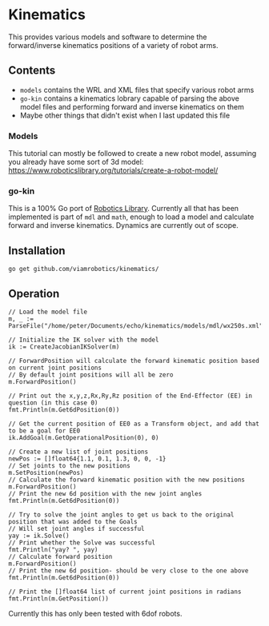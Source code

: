 
# Kinematics

This provides various models and software to determine the forward/inverse kinematics positions of a variety of robot arms.
## Contents
* `models` contains the WRL and XML files that specify various robot arms
* `go-kin` contains a kinematics lobrary capable of parsing the above model files and performing forward and inverse kinematics on them
* Maybe other things that didn't exist when I last updated this file

### Models
This tutorial can mostly be followed to create a new robot model, assuming you already have some sort of 3d model: https://www.roboticslibrary.org/tutorials/create-a-robot-model/
### go-kin
This is a 100% Go port of [Robotics Library](https://github.com/roboticslibrary/rl). Currently all that has been implemented is part of `mdl` and `math`, enough to load a model and calculate forward and inverse kinematics. Dynamics are currently out of scope.
## Installation
`go get github.com/viamrobotics/kinematics/`
## Operation

```
// Load the model file
m, _ := ParseFile("/home/peter/Documents/echo/kinematics/models/mdl/wx250s.xml")

// Initialize the IK solver with the model
ik := CreateJacobianIKSolver(m)

// ForwardPosition will calculate the forward kinematic position based on current joint positions
// By default joint positions will all be zero
m.ForwardPosition()

// Print out the x,y,z,Rx,Ry,Rz position of the End-Effector (EE) in question (in this case 0)
fmt.Println(m.Get6dPosition(0))

// Get the current position of EE0 as a Transform object, and add that to be a goal for EE0
ik.AddGoal(m.GetOperationalPosition(0), 0)

// Create a new list of joint positions
newPos := []float64{1.1, 0.1, 1.3, 0, 0, -1}
// Set joints to the new positions
m.SetPosition(newPos)
// Calculate the forward kinematic position with the new positions
m.ForwardPosition()
// Print the new 6d position with the new joint angles
fmt.Println(m.Get6dPosition(0))

// Try to solve the joint angles to get us back to the original position that was added to the Goals
// Will set joint angles if successful
yay := ik.Solve()
// Print whether the Solve was successful
fmt.Println("yay? ", yay)
// Calculate forward position
m.ForwardPosition()
// Print the new 6d position- should be very close to the one above
fmt.Println(m.Get6dPosition(0))

// Print the []float64 list of current joint positions in radians
fmt.Println(m.GetPosition())
```
Currently this has only been tested with 6dof robots.
